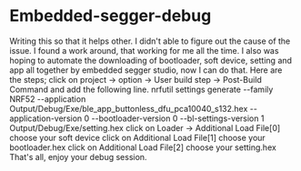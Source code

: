 # Embedded-segger-debug
Writing this so that it helps other.
I didn't able to figure out the cause of the issue. I found a work around, that working for me all the time. I also was hoping to automate the downloading of bootloader, soft device, setting and app all together by embedded segger studio, now I can do that.
Here are the steps;
click on project -> option -> User build step -> Post-Build Command and add the following line.
nrfutil settings generate --family NRF52 --application Output/Debug/Exe/ble_app_buttonless_dfu_pca10040_s132.hex --application-version 0 --bootloader-version 0 --bl-settings-version 1 Output/Debug/Exe/setting.hex 
click on Loader -> Additional Load File[0] choose your soft device
click on Additional Load File[1] choose your bootloader.hex
click on Additional Load File[2] choose your setting.hex
That's all, enjoy your debug session.
